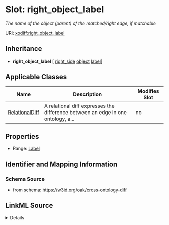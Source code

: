 

# Slot: right_object_label


_The name of the object (parent) of the matched/right edge, if matchable_



URI: [xodiff:right_object_label](https://w3id.org/oak/cross-ontology-diff/right_object_label)




## Inheritance

* **right_object_label** [ [right_side](right_side.md) [object](object.md) [label](label.md)]






## Applicable Classes

| Name | Description | Modifies Slot |
| --- | --- | --- |
| [RelationalDiff](RelationalDiff.md) | A relational diff expresses the difference between an edge in one ontology, a... |  no  |







## Properties

* Range: [Label](Label.md)





## Identifier and Mapping Information







### Schema Source


* from schema: https://w3id.org/oak/cross-ontology-diff




## LinkML Source

<details>
```yaml
name: right_object_label
description: The name of the object (parent) of the matched/right edge, if matchable
from_schema: https://w3id.org/oak/cross-ontology-diff
rank: 1000
mixins:
- right_side
- object
- label
alias: right_object_label
owner: RelationalDiff
domain_of:
- RelationalDiff
range: Label

```
</details>